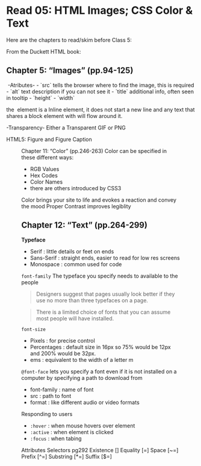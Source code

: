 # Read 05: HTML Images; CSS Color & Text

Here are the chapters to read/skim before Class 5:

From the Duckett HTML book:

## Chapter 5: “Images” (pp.94-125)
<img>
-Atributes-
- `src` tells the browser where to find the image, this is required
- `alt` text description if you can not see it
- `title` additional info, often seen in tooltip
- `height`
- `width`

the <img> element is a Inline element, it does not start a new line and any text that shares a block element with will flow around it.

-Transparency-
Either a Transparent GIF or PNG

HTML5: Figure and Figure Caption
<figure>
<figcaption>

Chapter 11: “Color” (pp.246-263)
Color can be specified in these different ways:
+ RGB Values
+ Hex Codes
+ Color Names
+ there are others introduced by CSS3

Color brings your site to life and evokes a reaction and convey the mood
Proper Contrast improves legiblity

## Chapter 12: “Text” (pp.264-299)
**Typeface**
- Serif         : little details or feet on ends
- Sans-Serif    : straight ends, easier to read for low res screens
- Monospace     : common used for code

`font-family`
The typeface you specify needs to available to the people

> Designers suggest that pages usually look better if they use no more than three typefaces on a page.

> There is a limited choice of fonts that you can assume most people will have installed.

`font-size`
- Pixels        : for precise control
- Percentages   : default size in 16px so 75% would be 12px and 200% would be 32px.
- ems           : equivalent to the width of a letter m

`@font-face` lets you specify a font even if it is not installed on a computer by specifying a path to download from
- font-family       : name of font
- src               : path to font
- format            : like different audio or video formats

Responding to users
- `:hover`      : when mouse hovers over element
- `:active`     : when element is clicked
- `:focus`      : when tabing

Attributes Selectors pg292
Existence   []
Equality    [=]
Space       [~=]
Prefix      [^=]
Substring   [*=]
Suffix      [$=]
